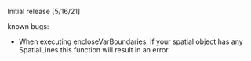 Initial release [5/16/21]

known bugs: 
- When executing encloseVarBoundaries, if your spatial object has any SpatialLines this function will result in an error. 
